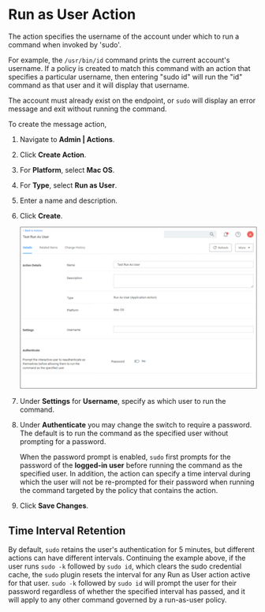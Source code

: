 [title]: # (Run as User)
[tags]: # (action,macOS)
[priority]: # (3)

# Run as User Action

The action specifies the username of the account under which to run a command when invoked by 'sudo'.

For example, the `/usr/bin/id` command prints the current account's username. If a policy is created to match this command with an action that specifies a particular username, then entering "sudo id" will run the "id" command as that user and it will display that username.

The account must already exist on the endpoint, or `sudo` will display an error message and exit without running the command.

To create the message action,

1. Navigate to __Admin | Actions__.
1. Click __Create Action__.
1. For __Platform__, select __Mac OS__.
1. For __Type__, select __Run as User__.
1. Enter a name and description.
1. Click __Create__.

   ![alt](images/run-as-user.png "Run as User action")
1. Under __Settings__ for __Username__, specify as which user to run the command.
1. Under __Authenticate__ you may change the switch to require a password. The default is to run the command as the specified user without prompting for a password.

   When the password prompt is enabled, `sudo` first prompts for the password of the __logged-in user__ before running the command as the specified user. In addition, the action can specify a time interval during which the user will not be re-prompted for their password when running the command targeted by the policy that contains the action. 
1. Click __Save Changes__.

## Time Interval Retention

By default, `sudo` retains the user's authentication for 5 minutes, but different actions can have different intervals. Continuing the example above, if the user runs `sudo -k` followed by `sudo id`, which clears the sudo credential cache, the `sudo` plugin resets the interval for any Run as User action active for that user. `sudo -k` followed by `sudo id` will prompt the user for their password regardless of whether the specified interval has passed, and it will apply to any other command governed by a run-as-user policy.
